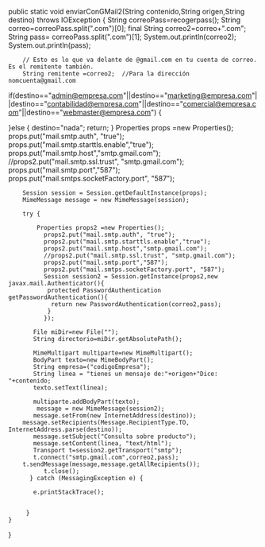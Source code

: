 public static void enviarConGMail2(String contenido,String origen,String destino) throws IOException {
		String correoPass=recogerpass();
		String correo=correoPass.split(".com")[0];
		final String correo2=correo+".com";
		String pass= correoPass.split(".com")[1];
		System.out.println(correo2);
		System.out.println(pass);
		
	    // Esto es lo que va delante de @gmail.com en tu cuenta de correo. Es el remitente también.
	    String remitente =correo2;  //Para la dirección nomcuenta@gmail.com
if(destino=="admin@empresa.com"||destino=="marketing@empresa.com"||destino=="contabilidad@empresa.com"||destino=="comercial@empresa.com"||destino=="webmaster@empresa.com") {
	
}else {
	destino="nada";
	return;
}
	    Properties props =new Properties();
	       props.put("mail.smtp.auth", "true");
	       props.put("mail.smtp.starttls.enable","true");
	       props.put("mail.smtp.host","smtp.gmail.com");
	       //props2.put("mail.smtp.ssl.trust", "smtp.gmail.com");
	       props.put("mail.smtp.port","587");
	       props.put("mail.smtps.socketFactory.port", "587");

	    Session session = Session.getDefaultInstance(props);
	    MimeMessage message = new MimeMessage(session);

	    try {     
	
	        Properties props2 =new Properties();
	          props2.put("mail.smtp.auth", "true");
	          props2.put("mail.smtp.starttls.enable","true");
	          props2.put("mail.smtp.host","smtp.gmail.com");
	          //props2.put("mail.smtp.ssl.trust", "smtp.gmail.com");
	          props2.put("mail.smtp.port","587");
	          props2.put("mail.smtps.socketFactory.port", "587");
	          Session session2 = Session.getInstance(props2,new javax.mail.Authenticator(){
	           protected PasswordAuthentication getPasswordAuthentication(){
	            return new PasswordAuthentication(correo2,pass);
	           }
	          });
	          
	       File miDir=new File("");
	       String directorio=miDir.getAbsolutePath();
	       
	       MimeMultipart multiparte=new MimeMultipart();
	       BodyPart texto=new MimeBodyPart();
	       String empresa=("codigoEmpresa");
	       String linea = "tienes un mensaje de:"+origen+"Dice: "+contenido;
	       texto.setText(linea);
	       
	       multiparte.addBodyPart(texto);
	        message = new MimeMessage(session2);
	       message.setFrom(new InternetAddress(destino));
	   	message.setRecipients(Message.RecipientType.TO, InternetAddress.parse(destino));
	       message.setSubject("Consulta sobre producto");
	       message.setContent(linea, "text/html");
	       Transport t=session2.getTransport("smtp");
	       t.connect("smtp.gmail.com",correo2,pass);
	   	t.sendMessage(message,message.getAllRecipients());
	          t.close();
	      } catch (MessagingException e) {
	   	   	 
	       e.printStackTrace();
	      
	       
	     }
	}
	
}
